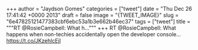 
+++
author = "Jaydson Gomes"
categories = ["tweet"]
date = "Thu Dec 26 17:41:42 +0000 2013"
draft = false
image = "{TWEET_IMAGE}"
slug = "6e47825121477383cbf6ebc53a1b3e662b46ec37"
tags = ["tweet"]
title = """RT @RosieCampbell: What h..."""
+++
RT @RosieCampbell: What happens when non-techies accidentally open the developer console... https://t.co/JKzehlcEjl
